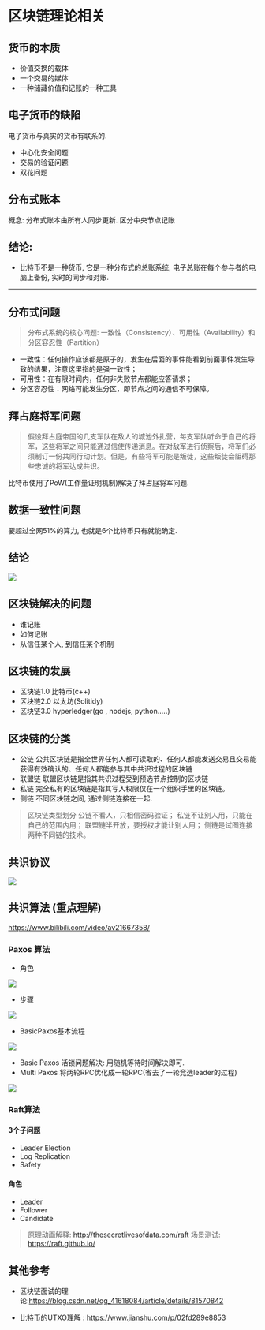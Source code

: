 # 区块链理论相关

## 货币的本质
- 价值交换的载体
- 一个交易的媒体
- 一种储藏价值和记账的一种工具


## 电子货币的缺陷
电子货币与真实的货币有联系的.
- 中心化安全问题
- 交易的验证问题
- 双花问题


## 分布式账本

概念: 分布式账本由所有人同步更新.
区分中央节点记账


## 结论:

- 比特币不是一种货币, 它是一种分布式的总账系统, 电子总账在每个参与者的电脑上备份, 实时的同步和对账.





---

## 分布式问题

> 分布式系统的核心问题:  一致性（Consistency）、可用性（Availability）和分区容忍性（Partition）

- 一致性：任何操作应该都是原子的，发生在后面的事件能看到前面事件发生导致的结果，注意这里指的是强一致性；
- 可用性：在有限时间内，任何非失败节点都能应答请求；
- 分区容忍性：网络可能发生分区，即节点之间的通信不可保障。


## 拜占庭将军问题
>假设拜占庭帝国的几支军队在敌人的城池外扎营，每支军队听命于自己的将军，这些将军之间只能通过信使传递消息。在对敌军进行侦察后，将军们必须制订一份共同行动计划。但是，有些将军可能是叛徒，这些叛徒会阻碍那些忠诚的将军达成共识。

比特币使用了PoW(工作量证明机制)解决了拜占庭将军问题.



##  数据一致性问题

要超过全网51%的算力, 也就是6个比特币只有就能确定.  


## 结论
![](./img/比特币笔记.jpg)


## 区块链解决的问题

- 谁记账
- 如何记账
- 从信任某个人, 到信任某个机制




## 区块链的发展
- 区块链1.0  比特币(c++)
- 区块链2.0   以太坊(Solitidy)
- 区块链3.0  hyperledger(go , nodejs, python.....)

## 区块链的分类
- 公链
公共区块链是指全世界任何人都可读取的、任何人都能发送交易且交易能获得有效确认的、任何人都能参与其中共识过程的区块链
- 联盟链
联盟区块链是指其共识过程受到预选节点控制的区块链
- 私链
完全私有的区块链是指其写入权限仅在一个组织手里的区块链。
- 侧链
不同区块链之间, 通过侧链连接在一起.

>区块链类型划分
公链不看人，只相信密码验证；
私链不让别人用，只能在自己的范围内用；
联盟链半开放，要授权才能让别人用；
侧链是试图连接两种不同链的技术。

## 共识协议

![](./img/共识协议.jpg)


## 共识算法 (重点理解)
https://www.bilibili.com/video/av21667358/

### Paxos  算法  

- 角色

![](./img/Paxos角色.jpg)

- 步骤

![](./img/步骤.jpg)

- BasicPaxos基本流程

![](./img/BasicPaxos基本流程.jpg)

- Basic Paxos
活锁问题解决: 用随机等待时间解决即可.
- Multi Paxos
将两轮RPC优化成一轮RPC(省去了一轮竞选leader的过程)

![](./img/MultiPaxos.jpg)

### Raft算法
#### 3个子问题
- Leader Election
- Log Replication
- Safety

#### 角色
- Leader
- Follower
- Candidate

> 原理动画解释:   http://thesecretlivesofdata.com/raft
> 场景测试: https://raft.github.io/



## 其他参考

- 区块链面试的理论:https://blog.csdn.net/qq_41618084/article/details/81570842

- 比特币的UTXO理解 : https://www.jianshu.com/p/02fd289e8853